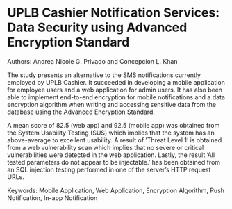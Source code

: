 # UPLB Cashier Notification Services: Data Security using Advanced Encryption Standard
Authors: Andrea Nicole G. Privado and Concepcion L. Khan

The study presents an alternative to the SMS notifications currently employed by UPLB Cashier. It succeeded in developing a mobile application for employee users and a web application for admin users. It has also been able to implement end-to-end encryption for mobile notifications and a data encryption algorithm when writing and accessing sensitive data from the database using the Advanced Encryption Standard. 

A mean score of 82.5 (web app) and 92.5 (mobile app) was obtained from the System Usability Testing (SUS) which implies that the system has an above-average to excellent usability. A result of ’Threat Level 1’ is obtained from a web vulnerability scan which implies that no severe or critical vulnerabilities were detected in the web application. Lastly, the result ’All tested parameters do not appear to be injectable.’ has been obtained from an SQL injection testing performed in one of the server’s HTTP request URLs.

Keywords: Mobile Application, Web Application, Encryption Algorithm, Push Notification, In-app Notification